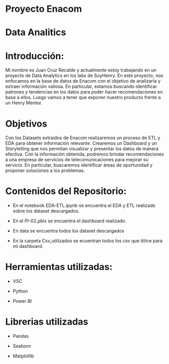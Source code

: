 # Proyecto Enacom

# Data Analitics 

# Introducción: 
Mi nombre es Juan Cruz Recalde y actualmente estoy trabajando en un proyecto de Data Analytics en los labs de SoyHenry. En este proyecto, nos enfocamos en la base de datos de Enacom con el objetivo de analizarla y extraer información valiosa. En particular, estamos buscando identificar patrones y tendencias en los datos para poder hacer recomendaciones en base a ellos. Luego vamos a tener que exponer nuestro producto frente a un Henry Mentor.
   
# Objetivos 
 
Con los Datasets extraidos de Enacom realizaremos un proceso de ETL  y EDA para obtener información relevante. Crearemos un Dashboard y un Storytelling que nos permitan visualizar y presentar los datos de manera efectiva. Con la información obtenida, podremos brindar recomendaciones a una empresa de servicios de telecomunicaciones para mejorar su servicio. En particular, buscaremos identificar áreas de oportunidad y proponer soluciones a los problemas.
 
# Contenidos del Repositorio:

- En el notebook EDA-ETL.ipynb se encuentra el EDA y ETL realizado sobre los dataset descargados.

- En el PI-02.pbix se encuentra el dashboard realizado.

- En data se encuentra todos los dataset descargados

- En la carpeta Csv_utilizados se ecuentran todos los csv que itilice para mi dashboard.
 
# Herramientas utilizadas: 
 
- VSC 

- Python 
 
- Power BI 
 
# Librerias utilizadas 

- Pandas 
 
- Seaborn  
 
- Matplotlib
